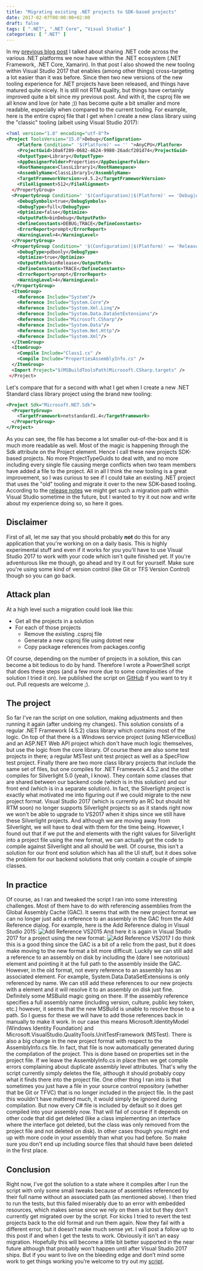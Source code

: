 ```yaml
---
title: "Migrating existing .NET projects to SDK-based projects"
date: 2017-02-07T00:00:00+02:00
draft: false
tags: [ ".NET", ".NET Core", "Visual Studio" ]
categories: [ ".NET" ]
---
```


In my [previous blog post](/2016/12/05/sharing-code-across-.net-platforms-with-.net-standard/) I talked about sharing .NET code across the various .NET platforms we now have within the .NET ecosystem (.NET Framework, .NET Core, Xamarin). In that post I also showed the new tooling within Visual Studio 2017 that enables (among other things) cross-targeting a lot easier than it was before. Since then two new versions of the new tooling experience for .NET projects have been released, and things have matured quite nicely. It is still not RTM quality, but things have certainly improved quite a bit since my previous post. And with it, the csproj file we all know and love (or hate ;)) has become quite a bit smaller and more readable, especially when compared to the current tooling. For example, here is the entire csproj file that I get when I create a new class library using the "classic" tooling (albeit using Visual Studio 2017):

```xml
<?xml version="1.0" encoding="utf-8"?>
<Project ToolsVersion="15.0">Debug</Configuration>
    <Platform Condition=" '$(Platform)' == '' ">AnyCPU</Platform>
    <ProjectGuid>10a6f289-0682-4624-9980-26adcf201d74</ProjectGuid>
    <OutputType>Library</OutputType>
    <AppDesignerFolder>Properties</AppDesignerFolder>
    <RootNamespace>ClassLibrary1</RootNamespace>
    <AssemblyName>ClassLibrary1</AssemblyName>
    <TargetFrameworkVersion>v4.5.2</TargetFrameworkVersion>
    <FileAlignment>512</FileAlignment>
  </PropertyGroup>
  <PropertyGroup Condition=" '$(Configuration)|$(Platform)' == 'Debug|AnyCPU' ">
    <DebugSymbols>true</DebugSymbols>
    <DebugType>full</DebugType>
    <Optimize>false</Optimize>
    <OutputPath>binDebug</OutputPath>
    <DefineConstants>DEBUG;TRACE</DefineConstants>
    <ErrorReport>prompt</ErrorReport>
    <WarningLevel>4</WarningLevel>
  </PropertyGroup>
  <PropertyGroup Condition=" '$(Configuration)|$(Platform)' == 'Release|AnyCPU' ">
    <DebugType>pdbonly</DebugType>
    <Optimize>true</Optimize>
    <OutputPath>binRelease</OutputPath>
    <DefineConstants>TRACE</DefineConstants>
    <ErrorReport>prompt</ErrorReport>
    <WarningLevel>4</WarningLevel>
  </PropertyGroup>
  <ItemGroup>
    <Reference Include="System"/>
    <Reference Include="System.Core"/>
    <Reference Include="System.Xml.Linq"/>
    <Reference Include="System.Data.DataSetExtensions"/>
    <Reference Include="Microsoft.CSharp"/>
    <Reference Include="System.Data"/>
    <Reference Include="System.Net.Http"/>
    <Reference Include="System.Xml"/>
  </ItemGroup>
  <ItemGroup>
    <Compile Include="Class1.cs" />
    <Compile Include="PropertiesAssemblyInfo.cs" />
  </ItemGroup>
  <Import Project="$(MSBuildToolsPath)Microsoft.CSharp.targets" />
 </Project>
```
Let's compare that for a second with what I get when I create a new .NET Standard class library project using the brand new tooling: 

```xml
<Project Sdk="Microsoft.NET.Sdk">
  <PropertyGroup>
    <TargetFramework>netstandard1.4</TargetFramework>
  </PropertyGroup>
</Project>
```

As you can see, the file has become a lot smaller out-of-the-box and it is much more readable as well. Most of the magic is happening through the Sdk attribute on the Project element. Hence I call these new projects SDK-based projects. No more ProjectTypeGuids to deal with, and no more including every single file causing merge conflicts when two team members have added a file to the project. All in all I think the new tooling is a great improvement, so I was curious to see if I could take an existing .NET project that uses the "old" tooling and migrate it over to the new SDK-based tooling. According to the [release notes](https://blogs.msdn.microsoft.com/dotnet/2017/01/30/announcing-net-core-net-native-and-nuget-updates-in-vs-2017-rc/) we might get such a migration path within Visual Studio sometime in the future, but I wanted to try it out now and write about my experience doing so, so here it goes.

## Disclaimer

First of all, let me say that you should probably **not** do this for any application that you're working on on a daily basis. This is highly experimental stuff and even if it works for you you'll have to use Visual Studio 2017 to work with your code which isn't quite finished yet. If you're adventurous like me though, go ahead and try it out for yourself. Make sure you're using some kind of version control (like Git or TFS Version Control) though so you can go back.

## Attack plan

At a high level such a migration could look like this:

*   Get all the projects in a solution
*   For each of those projects
    *   Remove the existing .csproj file
    *   Generate a new csproj file using dotnet new
    *   Copy package references from packages.config

Of course, depending on the number of projects in a solution, this can become a bit tedious to do by hand. Therefore I wrote a PowerShell script that does these steps (and a few more due to some complexities of the solution I tried it on). Ive published the script on [GitHub](https://github.com/jmezach/SDKBasedProjects) if you want to try it out. Pull requests are welcome ;).

## The project

So far I've ran the script on one solution, making adjustments and then running it again (after undoing my changes). This solution consists of a regular .NET Framework (4.5.2) class library which contains most of the logic. On top of that there is a Windows service project (using NServiceBus) and an ASP.NET Web API project which don't have much logic themselves, but use the logic from the core library. Of course there are also some test projects in there; a regular MSTest unit test project as well as a SpecFlow test project. Finally there are two more class library projects that include the same set of files, but one compiles for .NET Framework 4.5.2 and the other compiles for Silverlight 5.0 (yeah, I know). They contain some classes that are shared between our backend code (which is in this solution) and our front end (which is in a separate solution). In fact, the Silverlight project is exactly what motivated me into figuring out if we could migrate to the new project format. Visual Studio 2017 (which is currently an RC but should hit RTM soon) no longer supports Silverlight projects so as it stands right now we won't be able to upgrade to VS2017 when it ships since we still have these Silverlight projects. And although we are moving away from Silverlight, we will have to deal with them for the time being. However, I found out that if we put the <TargetFrameworkIdentifier> and <TargetFrameworkVersion> elements with the right values for Silverlight into a project file using the new format, we can actually get the code to compile against Silverlight and all should be well. Of course, this isn't a solution for our front end solution which has all the UI stuff, but it does solve the problem for our backend solutions that only contain a couple of simple classes.

## In practice

Of course, as I ran and tweaked the script I ran into some interesting challenges. Most of them have to do with referencing assemblies from the Global Assembly Cache (GAC). It seems that with the new project format we can no longer just add a reference to an assembly in the GAC from the Add Reference dialog. For example, here is the Add Reference dialog in Visual Studio 2015: ![Add Reference VS2015](https://blogs.infosupport.com/wp-content/uploads/2017/02/1486489824.png) And here it is again in Visual Studio 2017 for a project using the new format: ![Add Reference VS2017](https://blogs.infosupport.com/wp-content/uploads/2017/02/1486489891.png) I do think this is a good thing since the GAC is a bit of a relic from the past, but it does make moving to the new format a bit more difficult. Luckily we can still add a reference to an assembly on disk by including the (dare I see notorious) <HintPath> element and pointing it at the full path to the assembly inside the GAC. However, in the old format, not every reference to an assembly has an associated <HintPath> element. For example, System.Data.DataSetExtensions is only referenced by name. We can still add these references to our new projects with a element and it will resolve it to an assembly on disk just fine. Definitely some MSBuild magic going on there. If the assembly reference specifies a full assembly name (including version, culture, public key token, etc.) however, it seems that the new MSBuild is unable to resolve those to a path. So I guess for these we will have to add those references back in manually to make it work. In our case this means Microsoft.IdentityModel (Windows Identity Foundation) and Microsoft.VisualStudio.QualityTools.UnitTestFramework (MSTest). There is also a big change in the new project format with respect to the AssemblyInfo.cs file. In fact, that file is now automatically generated during the compilation of the project. This is done based on properties set in the project file. If we leave the AssemblyInfo.cs in place then we get compile errors complaining about duplicate assembly level attributes. That's why the script currently simply deletes the file, although it should probably copy what it finds there into the project file. One other thing I ran into is that sometimes you just have a file in your source control repository (whether that be Git or TFVC) that is no longer included in the project file. In the past this wouldn't have mattered much, it would simply be ignored during compilation. But now every C# file is included by default so it does get compiled into your assembly now. That will fail of course if it depends on other code that did get deleted (like a class implementing an interface where the interface got deleted, but the class was only removed from the project file and not deleted on disk). In other cases though you might end up with more code in your assembly than what you had before. So make sure you don't end up including source files that should have been deleted in the first place.

## Conclusion

Right now, I've got the solution to a state where it compiles after I run the script with only some small tweaks because of assemblies referenced by their full name without an associated path (as mentioned above). I then tried to run the tests, but this failed miserably due to an error with embedded resources, which makes sense since we rely on them a lot but they don't currently get migrated over by the script. For kicks I tried to revert the test projects back to the old format and run them again. Now they fail with a different error, but it doesn't make much sense yet. I will post a follow up to this post if and when I get the tests to work. Obviously it isn't an easy migration. Hopefully this will become a little bit better supported in the near future although that probably won't happen until after Visual Studio 2017 ships. But if you want to live on the bleeding edge and don’t mind some work to get things working you’re welcome to try out my [script](https://github.com/jmezach/SDKBasedProjects).